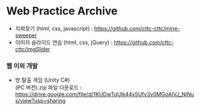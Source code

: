 # Web Practice Archive
* 지뢰찾기 (html, css, javascript) : https://github.com/cttc-cttc/mine-sweeper
* 이미지 슬라이드 연습 (html, css, jQuery) : https://github.com/cttc-cttc/imgSlider
  
  
  
  
### 웹 이외 개발
* 방 탈출 게임 (Unity C#)  
(PC 버전) zip 파일 다운로드 : https://drive.google.com/file/d/1KUDwTqUIk44x5Ufv3v0MGoAlVJ_NjNus/view?usp=sharing
